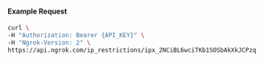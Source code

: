 
#### Example Request
```bash
curl \
-H "Authorization: Bearer {API_KEY}" \
-H "Ngrok-Version: 2" \
https://api.ngrok.com/ip_restrictions/ipx_2NCiBL6wciTKb1SOSbAkXkJCPzq
